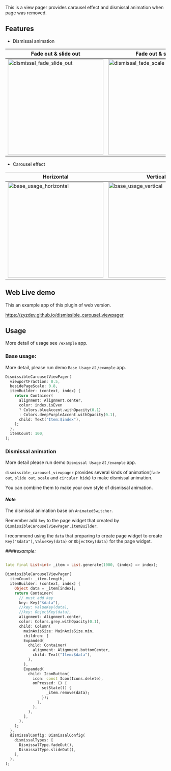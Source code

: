 This is a view pager provides carousel effect and dismissal animation when page was removed.

## Features

* Dismissal animation

| Fade out & slide out                                                                                                                                                      | Fade out & scale                                                                                                                                                     | Fade out & circular hide                                                                                                                                                      |
|---------------------------------------------------------------------------------------------------------------------------------------------------------------------------|----------------------------------------------------------------------------------------------------------------------------------------------------------------------|-------------------------------------------------------------------------------------------------------------------------------------------------------------------------------|
| <img title="dismissal_fade_slide_out" src="https://user-images.githubusercontent.com/16483162/188320390-4046c544-0edb-428b-a97e-321f6a411d14.gif?raw=true" width="300" /> | <img title="dismissal_fade_scale" src="https://user-images.githubusercontent.com/16483162/188320395-d26295c2-5882-4437-a5c1-ba1172acedb2.gif?raw=true" width="300"/> | <img title="dismissal_fade_circular_hide"  src="https://user-images.githubusercontent.com/16483162/188320396-d3a73621-d346-40e9-aaba-b093cd2029ca.gif?raw=true" width="300"/> |

* Carousel effect

| Horizontal                                                                                                                                                             | Vertical                                                                                                                                                             |
|------------------------------------------------------------------------------------------------------------------------------------------------------------------------|----------------------------------------------------------------------------------------------------------------------------------------------------------------------|
| <img title="base_usage_horizontal" src="https://user-images.githubusercontent.com/16483162/188320379-bae6cd27-a817-4962-9c16-f67f28770b77.gif?raw=true" width="300" /> | <img title="base_usage_vertical"  src="https://user-images.githubusercontent.com/16483162/188320384-18598ce1-8661-4960-be2d-a9be8171880c.gif?raw=true" width="300"/> |

## Web Live demo
This an example app of this plugin of web version.

https://zyzdev.github.io/dismissible_carousel_viewpager

## Usage

More detail of usage see `/example` app.

### Base usage:
More detail, please run demo `Base Usage` at `/example` app.

```dart
DismissibleCarouselViewPager(
  viewportFraction: 0.5,
  besidePageScale: 0.8,
  itemBuilder: (context, index) {
    return Container(
      alignment: Alignment.center,
      color: index.isEven
      ? Colors.blueAccent.withOpacity(0.1)
      : Colors.deepPurpleAccent.withOpacity(0.1),
      child: Text("Item:$index"),
    ); 
  },
  itemCount: 100,
);
```
### Dismissal animation
More detail please run demo `Dismissal Usage` at `/example` app.

`dismissible_carousel_viewpager` provides several kinds of animation(`fade out`, `slide out`, `scale` and `circular hide`) to make dismissal animation.

You can combine them to make your own style of dismissal animation.


#### *Note*
The dismissal animation base on `AnimatedSwitcher`.

Remember add `key` to the page widget that created by `DismissibleCarouselViewPager.itemBuilder`.

I recommend using the `data` that preparing to create page widget to create `Key("$data")`, `ValueKey(data)` or `ObjectKey(data)` for the page widget.

####*example:*
```dart

late final List<int> _item = List.generate(1000, (index) => index);

DismissibleCarouselViewPager(
  itemCount: _item.length,
  itemBuilder: (context, index) {
    Object data = _item[index];
    return Container(
      // must add key
      key: Key("$data"),
      //key: ValueKey(data),
      //key: ObjectKey(data),
      alignment: Alignment.center,
      color: Colors.grey.withOpacity(0.1),
      child: Column(
        mainAxisSize: MainAxisSize.min,
        children: [
        Expanded(
          child: Container(
            alignment: Alignment.bottomCenter,
            child: Text("Item:$data"),
          ),
        ),
        Expanded(
          child: IconButton(
            icon: const Icon(Icons.delete),
            onPressed: () {
                setState(() {
                  _item.remove(data);
                });
              },
            ),
          ),
        ],
      ),
    );
  },
  dismissalConfig: DismissalConfig(
    dismissalTypes: [
      DismissalType.fadeOut(),
      DismissalType.slideOut(),
    ],
  ),
);
```
